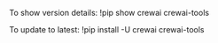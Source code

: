 To show version details:
!pip show crewai crewai-tools 

To update to latest:
!pip install -U crewai crewai-tools

